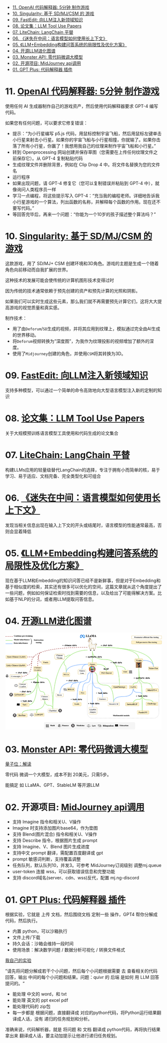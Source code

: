 - [11. OpenAI 代码解释器: 5分钟 制作游戏](#11-openai-代码解释器-5分钟-制作游戏)
- [10. Singularity: 基于 SD/MJ/CSM 的 游戏](#10-singularity-基于-sdmjcsm-的-游戏)
- [09. FastEdit: 向LLM注入新领域知识](#09-fastedit-向llm注入新领域知识)
- [08. 论文集：LLM Tool Use Papers](#08-论文集llm-tool-use-papers)
- [07. LiteChain: LangChain 平替](#07-litechain-langchain-平替)
- [06. 《迷失在中间：语言模型如何使用长上下文》](#06-迷失在中间语言模型如何使用长上下文)
- [05. 《LLM+Embedding构建问答系统的局限性及优化方案》](#05-llmembedding构建问答系统的局限性及优化方案)
- [04. 开源LLM进化图谱](#04-开源llm进化图谱)
- [03. Monster API: 零代码微调大模型](#03-monster-api-零代码微调大模型)
- [02. 开源项目: MidJourney api调用](#02-开源项目-midjourney-api调用)
- [01. GPT Plus: 代码解释器 插件](#01-gpt-plus-代码解释器-插件)

# 11. [OpenAI 代码解释器: 5分钟 制作游戏](https://twitter.com/i/status/1678184683702566922)

使用任何 AI 生成器制作自己的游戏资产，然后使用代码解释器要求 GPT-4 编写代码。

如果您有任何问题，可以要求它修复错误：

+ 提示：“为小行星编写 p5.js 代码，用鼠标控制宇宙飞船，然后用鼠标左键单击小行星来射击小行星。如果你的宇宙飞船与小行星相撞，你就输了。如果你击落了所有小行星，你赢了！我想用我自己的纹理来制作宇宙飞船和小行星。” 
+ 转到 Openprocessing 网站创建并保存草图（您需要在上传任何纹理文件之前保存它）。从 GPT-4 复制粘贴代码 
+ 生成纹理文件并删除背景，例如在 Clip Drop 4 中。将文件名替换为您的文件名 
+ 运行程序 
+ 如果出现问题，请 GPT-4 修复它（您可以复制错误并粘贴到 GPT-4 中），就像询问人类程序员一样 
+ 学习一点编程，将这些提示写入 GPT-4：“充当我的编程老师。详细地告诉我小行星游戏的一个算法，列出函数的名称，并解释每个函数的作用。现在还不要写代码。”
+ 等回答完毕后，再来一个问题：“你能为一个10岁的孩子描述整个算法吗？”

# 10. [Singularity: 基于 SD/MJ/CSM 的 游戏](https://twitter.com/i/status/1678386608855470085)

这款游戏，用了 SD/MJ+ CSM 创建环境和3D角色。游戏的主题是生成一个随着角色向前移动而自我扩展的世界。 

这种技术的发展可能会使传统的计算机图形技术变得过时

因为传统的技术通常依赖于预先创建的资产和预先计算的光照和阴影。

如果我们可以实时生成这些元素，那么我们就不再需要预先计算它们，这将大大提高游戏的视觉质量和真实感。

制作技术：

+ 用了由`Deforum`/`SD`生成的视频，并将其应用到纹理上，模拟通过完全由AI生成的世界移动。 
+ 将`Deforum`视频转换为”深度图”，为我作为纹理投影的视频增加了额外的深度。
+ 使用了`Midjourney`创建的角色，并使用`CSM`将其转换为3D。

# 09. [FastEdit: 向LLM注入新领域知识](https://github.com/hiyouga/FastEdit)

支持多种模型，可以通过一个简单的命令高效地向大型语言模型注入新的定制的知识

# 08. [论文集：LLM Tool Use Papers](https://github.com/xlang-ai/llm-tool-use)

关于大规模预训练语言模型工具使用和代码生成的论文集合

# 07. [LiteChain: LangChain 平替](https://github.com/rogeriochaves/litechain)

构建LLMs应用的轻量级替代LangChain的选择，专注于拥有小而简单的核，易于学习、易于适应、文档完备、完全类型化和可组合

# 06. [《迷失在中间：语言模型如何使用长上下文》](https://arxiv.org/abs/2307.03172)

发现当相关信息出现在输入上下文的开头或结尾时，语言模型的性能通常最高，否则会显着降低

# 05. [《LLM+Embedding构建问答系统的局限性及优化方案》](https://weibo.com/1727858283/N9bPPu56C)

现在基于LLM和Embedding的知识问答已经不是新鲜事，但是对于Embedding和基于相似度的检索，其实还有很多可以优化的空间，这篇文章就从这个角度提出了一些问题，例如如何保证检索时找到需要的信息，以及给出了可能得解决方案。比如基于NLP的分词，或者用LLM提取问答信息。

# 04. [开源LLM进化图谱](https://github.com/RUCAIBox/LLMSurvey)

![](../../images/llama-0628-final.png)

# 03. [Monster API: 零代码微调大模型](https://blog.monsterapi.ai/no-code-fine-tuning-llm/)

[量子位：解读](https://zhuanlan.zhihu.com/p/642290767)

零代码 微调一个大模型，成本不到 20美元，只需5步。

能搞定 如 LLaMA、GPT、StableLM 等开源LLM

# 02. 开源项目: [MidJourney api调用](https://github.com/novicezk/midjourney-proxy)

+ 支持 Imagine 指令和相关U、V操作
+ Imagine 时支持添加图片base64，作为垫图
+ 支持 Blend(图片混合) 指令和相关U、V操作
+ 支持 Describe 指令，根据图片生成 prompt
+ 支持 Imagine、V、Blend 图片生成进度
+ 支持中文 prompt 翻译，需配置百度翻译或 gpt
+ prompt 敏感词判断，支持覆盖调整
+ 任务队列，默认队列10，并发3。可参考 MidJourney订阅级别 调整mj.queue
+ user-token 连接 wss，可以获取错误信息和完整功能
+ 支持 discord域名(server、cdn、wss)反代，配置 mj.ng-discord

# 01. [GPT Plus: 代码解释器 插件](https://mp.weixin.qq.com/s/K_csi1oWDv5tEaeeKSlvwA)

根据实验，它就是 上传 文档，然后围绕文档 定制一些 操作，GPT4 帮你分解成代码，然后执行。

+ 内置 python，可以沙箱执行
+ 文件上传/下载
+ 持久会话：沙箱会维持一段时间
+ 使用场景：解决数学问题 / 数据分析可视化 / 转换文件格式

[我自己的实验](https://chat.openai.com/share/916facbf-1317-423b-8701-2834390ce435)

”请先将问题分解成若干个小问题，然后每个小问题根据需要 去 查看相关的代码 回答，输出 中间的每个小问题和结果。问题：quivr 的 后端 是如何 用 LLM 回答 提问的。“

+ 能处理 中文的 word，和 txt
+ 能处理 英文的 ppt excel  pdf
+ 能处理代码的 zip包
+ 每一步都是 根据问题，直接翻译成 对应的python代码，将Python运行结果翻译成人话，没有 递归的任务规划和分析。

准确来说，代码解析器，就是 将问题 和 文档 翻译成 python代码，再将执行结果拿出来 翻译成人话，要主动加提示让他进行递归任务规划。